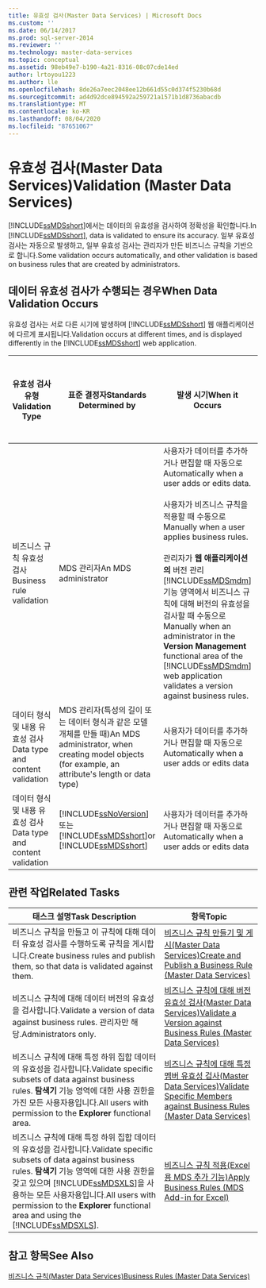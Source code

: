 ```yaml
---
title: 유효성 검사(Master Data Services) | Microsoft Docs
ms.custom: ''
ms.date: 06/14/2017
ms.prod: sql-server-2014
ms.reviewer: ''
ms.technology: master-data-services
ms.topic: conceptual
ms.assetid: 98eb49e7-b190-4a21-8316-08c07cde14ed
author: lrtoyou1223
ms.author: lle
ms.openlocfilehash: 8de26a7eec2048ee12b661d55c0d374f5230b68d
ms.sourcegitcommit: ad4d92dce894592a259721a1571b1d8736abacdb
ms.translationtype: MT
ms.contentlocale: ko-KR
ms.lasthandoff: 08/04/2020
ms.locfileid: "87651067"
---
```

# <a name="validation-master-data-services"></a><span data-ttu-id="671e7-102">유효성 검사(Master Data Services)</span><span class="sxs-lookup"><span data-stu-id="671e7-102">Validation (Master Data Services)</span></span>
  <span data-ttu-id="671e7-103">[!INCLUDE[ssMDSshort](../includes/ssmdsshort-md.md)]에서는 데이터의 유효성을 검사하여 정확성을 확인합니다.</span><span class="sxs-lookup"><span data-stu-id="671e7-103">In [!INCLUDE[ssMDSshort](../includes/ssmdsshort-md.md)], data is validated to ensure its accuracy.</span></span> <span data-ttu-id="671e7-104">일부 유효성 검사는 자동으로 발생하고, 일부 유효성 검사는 관리자가 만든 비즈니스 규칙을 기반으로 합니다.</span><span class="sxs-lookup"><span data-stu-id="671e7-104">Some validation occurs automatically, and other validation is based on business rules that are created by administrators.</span></span>  
  
## <a name="when-data-validation-occurs"></a><span data-ttu-id="671e7-105">데이터 유효성 검사가 수행되는 경우</span><span class="sxs-lookup"><span data-stu-id="671e7-105">When Data Validation Occurs</span></span>  
 <span data-ttu-id="671e7-106">유효성 검사는 서로 다른 시기에 발생하며 [!INCLUDE[ssMDSshort](../includes/ssmdsshort-md.md)] 웹 애플리케이션에 다르게 표시됩니다.</span><span class="sxs-lookup"><span data-stu-id="671e7-106">Validation occurs at different times, and is displayed differently in the [!INCLUDE[ssMDSshort](../includes/ssmdsshort-md.md)] web application.</span></span>  
  
|<span data-ttu-id="671e7-107">유효성 검사 유형</span><span class="sxs-lookup"><span data-stu-id="671e7-107">Validation Type</span></span>|<span data-ttu-id="671e7-108">표준 결정자</span><span class="sxs-lookup"><span data-stu-id="671e7-108">Standards Determined by</span></span>|<span data-ttu-id="671e7-109">발생 시기</span><span class="sxs-lookup"><span data-stu-id="671e7-109">When it Occurs</span></span>|<span data-ttu-id="671e7-110">MasterData 관리자 웹 UI에 표시</span><span class="sxs-lookup"><span data-stu-id="671e7-110">Displayed in the MasterData Manager web UI as</span></span>|<span data-ttu-id="671e7-111">Excel용 추가 기능에 표시</span><span class="sxs-lookup"><span data-stu-id="671e7-111">Displayed in the Add-in for Excel as</span></span>|<span data-ttu-id="671e7-112">MDS 저장소에 데이터 저장 여부</span><span class="sxs-lookup"><span data-stu-id="671e7-112">Is Data Saved to the MDS Repository?</span></span>|  
|---------------------|-----------------------------|--------------------|---------------------------------------------------|-------------------------------------------|------------------------------------------|  
|<span data-ttu-id="671e7-113">비즈니스 규칙 유효성 검사</span><span class="sxs-lookup"><span data-stu-id="671e7-113">Business rule validation</span></span>|<span data-ttu-id="671e7-114">MDS 관리자</span><span class="sxs-lookup"><span data-stu-id="671e7-114">An MDS administrator</span></span>|<span data-ttu-id="671e7-115">사용자가 데이터를 추가하거나 편집할 때 자동으로</span><span class="sxs-lookup"><span data-stu-id="671e7-115">Automatically when a user adds or edits data.</span></span><br /><br /> <span data-ttu-id="671e7-116">사용자가 비즈니스 규칙을 적용할 때 수동으로</span><span class="sxs-lookup"><span data-stu-id="671e7-116">Manually when a user applies business rules.</span></span><br /><br /> <span data-ttu-id="671e7-117">관리자가 **웹 애플리케이션의** 버전 관리 [!INCLUDE[ssMDSmdm](../includes/ssmdsmdm-md.md)] 기능 영역에서 비즈니스 규칙에 대해 버전의 유효성을 검사할 때 수동으로</span><span class="sxs-lookup"><span data-stu-id="671e7-117">Manually when an administrator in the **Version Management** functional area of the [!INCLUDE[ssMDSmdm](../includes/ssmdsmdm-md.md)] web application validates a version against business rules.</span></span>|<span data-ttu-id="671e7-118">유효성 검사 오류</span><span class="sxs-lookup"><span data-stu-id="671e7-118">Validation Errors</span></span>|<span data-ttu-id="671e7-119">ValidationStatus</span><span class="sxs-lookup"><span data-stu-id="671e7-119">ValidationStatus</span></span>|<span data-ttu-id="671e7-120">예</span><span class="sxs-lookup"><span data-stu-id="671e7-120">Yes</span></span>|  
|<span data-ttu-id="671e7-121">데이터 형식 및 내용 유효성 검사</span><span class="sxs-lookup"><span data-stu-id="671e7-121">Data type and content validation</span></span>|<span data-ttu-id="671e7-122">MDS 관리자(특성의 길이 또는 데이터 형식과 같은 모델 개체를 만들 때)</span><span class="sxs-lookup"><span data-stu-id="671e7-122">An MDS administrator, when creating model objects (for example, an attribute's length or data type)</span></span>|<span data-ttu-id="671e7-123">사용자가 데이터를 추가하거나 편집할 때 자동으로</span><span class="sxs-lookup"><span data-stu-id="671e7-123">Automatically when a user adds or edits data</span></span>|<span data-ttu-id="671e7-124">입력 오류</span><span class="sxs-lookup"><span data-stu-id="671e7-124">Input Errors</span></span>|<span data-ttu-id="671e7-125">InputStatus</span><span class="sxs-lookup"><span data-stu-id="671e7-125">InputStatus</span></span>|<span data-ttu-id="671e7-126">아니요</span><span class="sxs-lookup"><span data-stu-id="671e7-126">No</span></span>|  
|<span data-ttu-id="671e7-127">데이터 형식 및 내용 유효성 검사</span><span class="sxs-lookup"><span data-stu-id="671e7-127">Data type and content validation</span></span>|[!INCLUDE[ssNoVersion](../includes/ssnoversion-md.md)] <span data-ttu-id="671e7-128">또는 [!INCLUDE[ssMDSshort](../includes/ssmdsshort-md.md)]</span><span class="sxs-lookup"><span data-stu-id="671e7-128">or [!INCLUDE[ssMDSshort](../includes/ssmdsshort-md.md)]</span></span>|<span data-ttu-id="671e7-129">사용자가 데이터를 추가하거나 편집할 때 자동으로</span><span class="sxs-lookup"><span data-stu-id="671e7-129">Automatically when a user adds or edits data</span></span>|<span data-ttu-id="671e7-130">입력 오류</span><span class="sxs-lookup"><span data-stu-id="671e7-130">Input Errors</span></span>|<span data-ttu-id="671e7-131">InputStatus</span><span class="sxs-lookup"><span data-stu-id="671e7-131">InputStatus</span></span>|<span data-ttu-id="671e7-132">아니요</span><span class="sxs-lookup"><span data-stu-id="671e7-132">No</span></span>|  
  
## <a name="related-tasks"></a><span data-ttu-id="671e7-133">관련 작업</span><span class="sxs-lookup"><span data-stu-id="671e7-133">Related Tasks</span></span>  
  
|<span data-ttu-id="671e7-134">태스크 설명</span><span class="sxs-lookup"><span data-stu-id="671e7-134">Task Description</span></span>|<span data-ttu-id="671e7-135">항목</span><span class="sxs-lookup"><span data-stu-id="671e7-135">Topic</span></span>|  
|----------------------|-----------|  
|<span data-ttu-id="671e7-136">비즈니스 규칙을 만들고 이 규칙에 대해 데이터 유효성 검사를 수행하도록 규칙을 게시합니다.</span><span class="sxs-lookup"><span data-stu-id="671e7-136">Create business rules and publish them, so that data is validated against them.</span></span>|[<span data-ttu-id="671e7-137">비즈니스 규칙 만들기 및 게시&#40;Master Data Services&#41;</span><span class="sxs-lookup"><span data-stu-id="671e7-137">Create and Publish a Business Rule &#40;Master Data Services&#41;</span></span>](create-and-publish-a-business-rule-master-data-services.md)|  
|<span data-ttu-id="671e7-138">비즈니스 규칙에 대해 데이터 버전의 유효성을 검사합니다.</span><span class="sxs-lookup"><span data-stu-id="671e7-138">Validate a version of data against business rules.</span></span> <span data-ttu-id="671e7-139">관리자만 해당.</span><span class="sxs-lookup"><span data-stu-id="671e7-139">Administrators only.</span></span>|[<span data-ttu-id="671e7-140">비즈니스 규칙에 대해 버전 유효성 검사&#40;Master Data Services&#41;</span><span class="sxs-lookup"><span data-stu-id="671e7-140">Validate a Version against Business Rules &#40;Master Data Services&#41;</span></span>](../../2014/master-data-services/validate-a-version-against-business-rules-master-data-services.md)|  
|<span data-ttu-id="671e7-141">비즈니스 규칙에 대해 특정 하위 집합 데이터의 유효성을 검사합니다.</span><span class="sxs-lookup"><span data-stu-id="671e7-141">Validate specific subsets of data against business rules.</span></span> <span data-ttu-id="671e7-142">**탐색기** 기능 영역에 대한 사용 권한을 가진 모든 사용자용입니다.</span><span class="sxs-lookup"><span data-stu-id="671e7-142">All users with permission to the **Explorer** functional area.</span></span>|[<span data-ttu-id="671e7-143">비즈니스 규칙에 대해 특정 멤버 유효성 검사&#40;Master Data Services&#41;</span><span class="sxs-lookup"><span data-stu-id="671e7-143">Validate Specific Members against Business Rules &#40;Master Data Services&#41;</span></span>](../../2014/master-data-services/validate-specific-members-against-business-rules-master-data-services.md)|  
|<span data-ttu-id="671e7-144">비즈니스 규칙에 대해 특정 하위 집합 데이터의 유효성을 검사합니다.</span><span class="sxs-lookup"><span data-stu-id="671e7-144">Validate specific subsets of data against business rules.</span></span> <span data-ttu-id="671e7-145">**탐색기** 기능 영역에 대한 사용 권한을 갖고 있으며 [!INCLUDE[ssMDSXLS](../includes/ssmdsxls-md.md)]을 사용하는 모든 사용자용입니다.</span><span class="sxs-lookup"><span data-stu-id="671e7-145">All users with permission to the **Explorer** functional area and using the [!INCLUDE[ssMDSXLS](../includes/ssmdsxls-md.md)].</span></span>|[<span data-ttu-id="671e7-146">비즈니스 규칙 적용&#40;Excel용 MDS 추가 기능&#41;</span><span class="sxs-lookup"><span data-stu-id="671e7-146">Apply Business Rules &#40;MDS Add-in for Excel&#41;</span></span>](microsoft-excel-add-in/apply-business-rules-mds-add-in-for-excel.md)|  
  
## <a name="see-also"></a><span data-ttu-id="671e7-147">참고 항목</span><span class="sxs-lookup"><span data-stu-id="671e7-147">See Also</span></span>  
 [<span data-ttu-id="671e7-148">비즈니스 규칙&#40;Master Data Services&#41;</span><span class="sxs-lookup"><span data-stu-id="671e7-148">Business Rules &#40;Master Data Services&#41;</span></span>](../../2014/master-data-services/business-rules-master-data-services.md)  
  
  
